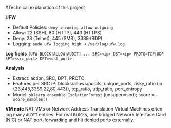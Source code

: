 
#Technical explanation of this project

**UFW**
- Default Policies: `deny incoming`, `allow outgoing`
- Allow: 22 (SSH), 80 (HTTP), 443 (HTTPS)
- Deny: 23 (Telnet), 445 (SMB), 3389 (RDP)
- Logging: `sudo ufw logging high` → `/var/log/ufw.log`

**Log fields**
`[UFW BLOCK|ALLOW|AUDIT] ... SRC=<ip> DST=<ip> PROTO=TCP|UDP SPT=<src_port> DPT=<dst_port>`

**Analysis**
- Extract: action, SRC, DPT, PROTO
- Features per SRC IP: blocks/allows/audits, unique_ports, risky_ratio (in {23,445,3389,22,80,443}), tcp_ratio, udp_ratio, port_entropy
- Model: `sklearn.ensemble.IsolationForest` (unsupervised); score = `-score_samples()`

**VM note**
NAT VMs or Network Address Translation Virtual Machines often log many `AUDIT` entries. For real `BLOCK`s, use bridged Network Interface Card (NIC) or NAT port-forwarding and hit denied ports externally.

